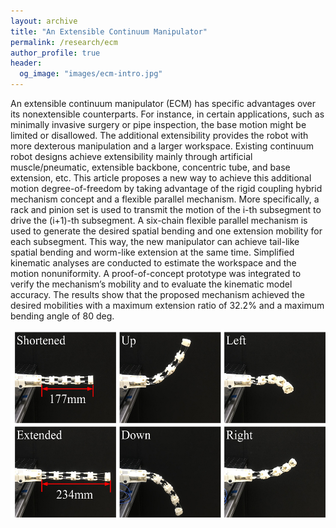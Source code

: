 ```yaml
---
layout: archive
title: "An Extensible Continuum Manipulator"
permalink: /research/ecm
author_profile: true
header:
  og_image: "images/ecm-intro.jpg"
---
```


An extensible continuum manipulator (ECM) has specific advantages over its nonextensible counterparts. For instance, in certain applications, such as minimally invasive surgery or pipe inspection, the base motion might be limited or disallowed. The additional extensibility provides the robot with more dexterous manipulation and a larger workspace. Existing continuum robot designs achieve extensibility mainly through artificial muscle/pneumatic, extensible backbone, concentric tube, and base extension, etc. This article proposes a new way to achieve this additional motion degree-of-freedom by taking advantage of the rigid coupling hybrid mechanism concept and a flexible parallel mechanism. More specifically, a rack and pinion set is used to transmit the motion of the i-th subsegment to drive the (i+1)-th subsegment. A six-chain flexible parallel mechanism is used to generate the desired spatial bending and one extension mobility for each subsegment. This way, the new manipulator can achieve tail-like spatial bending and worm-like extension at the same time. Simplified kinematic analyses are conducted to estimate the workspace and the motion nonuniformity. A proof-of-concept prototype was integrated to verify the mechanism’s mobility and to evaluate the kinematic model accuracy. The results show that the proposed mechanism achieved the desired mobilities with a maximum extension ratio of 32.2% and a maximum bending angle of 80 deg.

<img style="height:300px;" src="/images/ecm.jpg"/>
